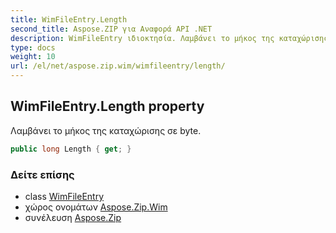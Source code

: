 ```yaml
---
title: WimFileEntry.Length
second_title: Aspose.ZIP για Αναφορά API .NET
description: WimFileEntry ιδιοκτησία. Λαμβάνει το μήκος της καταχώρισης σε byte.
type: docs
weight: 10
url: /el/net/aspose.zip.wim/wimfileentry/length/
---
```

## WimFileEntry.Length property

Λαμβάνει το μήκος της καταχώρισης σε byte.

```csharp
public long Length { get; }
```

### Δείτε επίσης

* class [WimFileEntry](../)
* χώρος ονομάτων [Aspose.Zip.Wim](../../wimfileentry/)
* συνέλευση [Aspose.Zip](../../../)


